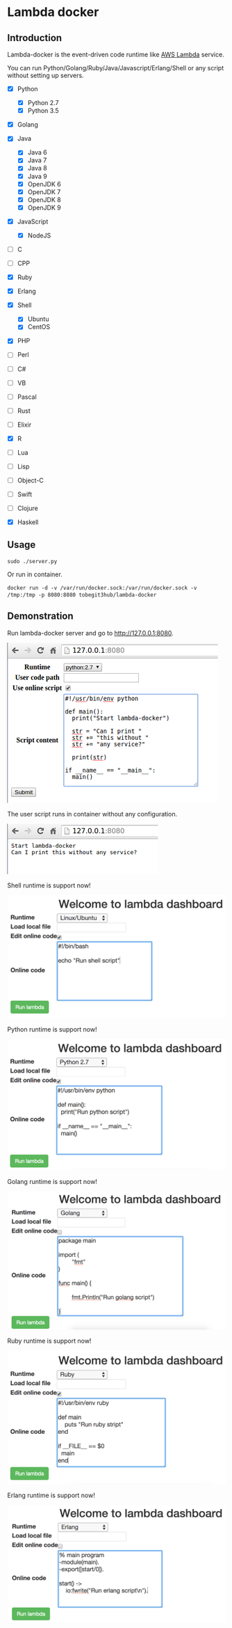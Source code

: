 # Lambda docker

## Introduction

Lambda-docker is the event-driven code runtime like [AWS Lambda](https://aws.amazon.com/lambda/) service.

You can run Python/Golang/Ruby/Java/Javascript/Erlang/Shell or any script without setting up servers.

- [x] Python
  - [x] Python 2.7
  - [x] Python 3.5
- [x] Golang
- [x] Java
  - [x] Java 6
  - [x] Java 7
  - [x] Java 8
  - [x] Java 9
  - [x] OpenJDK 6
  - [x] OpenJDK 7
  - [x] OpenJDK 8
  - [x] OpenJDK 9
- [x] JavaScript
  - [x] NodeJS
- [ ] C
- [ ] CPP
- [x] Ruby
- [x] Erlang
- [x] Shell
  - [x] Ubuntu
  - [x] CentOS
- [x] PHP
- [ ] Perl  
- [ ] C#
- [ ] VB
- [ ] Pascal
- [ ] Rust
- [ ] Elixir
- [x] R
- [ ] Lua
- [ ] Lisp
- [ ] Object-C
- [ ] Swift
- [ ] Clojure
- [x] Haskell



## Usage

```
sudo ./server.py
```

Or run in container.

```
docker run -d -v /var/run/docker.sock:/var/run/docker.sock -v /tmp:/tmp -p 8080:8080 tobegit3hub/lambda-docker
```

## Demonstration

Run lambda-docker server and go to <http://127.0.0.1:8080>.

![](./static/image/lambda_docker_input.png)

The user script runs in container without any configuration.

![](./static/image/lambda_docker_output.png)

Shell runtime is support now!

![](./static/image/shell_runtime.png)

Python runtime is support now!

![](./static/image/python_runtime.png)

Golang runtime is support now!

![](./static/image/golang_runtime.png)

Ruby runtime is support now!

![](./static/image/ruby_runtime.png)

Erlang runtime is support now!

![](./static/image/erlang_runtime.png)


